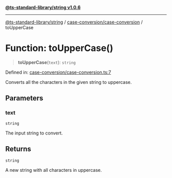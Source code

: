 [**@ts-standard-library/string v1.0.6**](../../../README.md)

***

[@ts-standard-library/string](../../../modules.md) / [case-conversion/case-conversion](../README.md) / toUpperCase

# Function: toUpperCase()

> **toUpperCase**(`text`): `string`

Defined in: [case-conversion/case-conversion.ts:7](https://github.com/gabaudette/ts-stdlib/blob/4a412e6fb273dc9fcab54b84c05921f52dac4b3f/packages/string/src/case-conversion/case-conversion.ts#L7)

Converts all the characters in the given string to uppercase.

## Parameters

### text

`string`

The input string to convert.

## Returns

`string`

A new string with all characters in uppercase.
